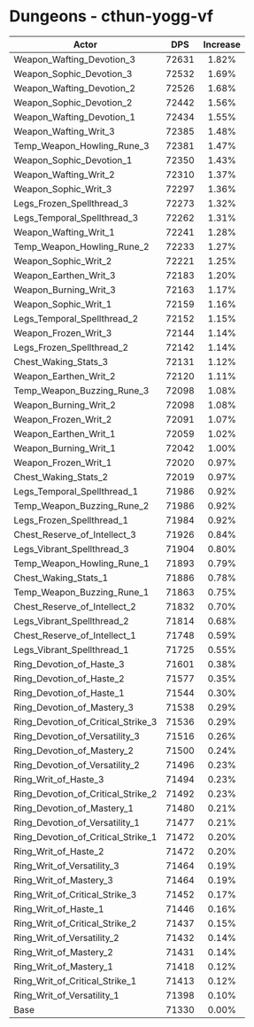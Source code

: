 # Dungeons - cthun-yogg-vf
| Actor | DPS | Increase |
|---|:---:|:---:|
|Weapon_Wafting_Devotion_3|72631|1.82%|
|Weapon_Sophic_Devotion_3|72532|1.69%|
|Weapon_Wafting_Devotion_2|72526|1.68%|
|Weapon_Sophic_Devotion_2|72442|1.56%|
|Weapon_Wafting_Devotion_1|72434|1.55%|
|Weapon_Wafting_Writ_3|72385|1.48%|
|Temp_Weapon_Howling_Rune_3|72381|1.47%|
|Weapon_Sophic_Devotion_1|72350|1.43%|
|Weapon_Wafting_Writ_2|72310|1.37%|
|Weapon_Sophic_Writ_3|72297|1.36%|
|Legs_Frozen_Spellthread_3|72273|1.32%|
|Legs_Temporal_Spellthread_3|72262|1.31%|
|Weapon_Wafting_Writ_1|72241|1.28%|
|Temp_Weapon_Howling_Rune_2|72233|1.27%|
|Weapon_Sophic_Writ_2|72221|1.25%|
|Weapon_Earthen_Writ_3|72183|1.20%|
|Weapon_Burning_Writ_3|72163|1.17%|
|Weapon_Sophic_Writ_1|72159|1.16%|
|Legs_Temporal_Spellthread_2|72152|1.15%|
|Weapon_Frozen_Writ_3|72144|1.14%|
|Legs_Frozen_Spellthread_2|72142|1.14%|
|Chest_Waking_Stats_3|72131|1.12%|
|Weapon_Earthen_Writ_2|72120|1.11%|
|Temp_Weapon_Buzzing_Rune_3|72098|1.08%|
|Weapon_Burning_Writ_2|72098|1.08%|
|Weapon_Frozen_Writ_2|72091|1.07%|
|Weapon_Earthen_Writ_1|72059|1.02%|
|Weapon_Burning_Writ_1|72042|1.00%|
|Weapon_Frozen_Writ_1|72020|0.97%|
|Chest_Waking_Stats_2|72019|0.97%|
|Legs_Temporal_Spellthread_1|71986|0.92%|
|Temp_Weapon_Buzzing_Rune_2|71986|0.92%|
|Legs_Frozen_Spellthread_1|71984|0.92%|
|Chest_Reserve_of_Intellect_3|71926|0.84%|
|Legs_Vibrant_Spellthread_3|71904|0.80%|
|Temp_Weapon_Howling_Rune_1|71893|0.79%|
|Chest_Waking_Stats_1|71886|0.78%|
|Temp_Weapon_Buzzing_Rune_1|71863|0.75%|
|Chest_Reserve_of_Intellect_2|71832|0.70%|
|Legs_Vibrant_Spellthread_2|71814|0.68%|
|Chest_Reserve_of_Intellect_1|71748|0.59%|
|Legs_Vibrant_Spellthread_1|71725|0.55%|
|Ring_Devotion_of_Haste_3|71601|0.38%|
|Ring_Devotion_of_Haste_2|71577|0.35%|
|Ring_Devotion_of_Haste_1|71544|0.30%|
|Ring_Devotion_of_Mastery_3|71538|0.29%|
|Ring_Devotion_of_Critical_Strike_3|71536|0.29%|
|Ring_Devotion_of_Versatility_3|71516|0.26%|
|Ring_Devotion_of_Mastery_2|71500|0.24%|
|Ring_Devotion_of_Versatility_2|71496|0.23%|
|Ring_Writ_of_Haste_3|71494|0.23%|
|Ring_Devotion_of_Critical_Strike_2|71492|0.23%|
|Ring_Devotion_of_Mastery_1|71480|0.21%|
|Ring_Devotion_of_Versatility_1|71477|0.21%|
|Ring_Devotion_of_Critical_Strike_1|71472|0.20%|
|Ring_Writ_of_Haste_2|71472|0.20%|
|Ring_Writ_of_Versatility_3|71464|0.19%|
|Ring_Writ_of_Mastery_3|71464|0.19%|
|Ring_Writ_of_Critical_Strike_3|71452|0.17%|
|Ring_Writ_of_Haste_1|71446|0.16%|
|Ring_Writ_of_Critical_Strike_2|71437|0.15%|
|Ring_Writ_of_Versatility_2|71432|0.14%|
|Ring_Writ_of_Mastery_2|71431|0.14%|
|Ring_Writ_of_Mastery_1|71418|0.12%|
|Ring_Writ_of_Critical_Strike_1|71413|0.12%|
|Ring_Writ_of_Versatility_1|71398|0.10%|
|Base|71330|0.00%|
